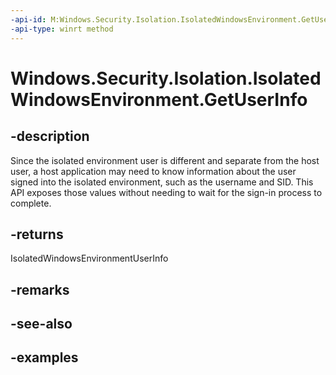 ```yaml
---
-api-id: M:Windows.Security.Isolation.IsolatedWindowsEnvironment.GetUserInfo
-api-type: winrt method
---
```


# Windows.Security.Isolation.IsolatedWindowsEnvironment.GetUserInfo

<!--
public Windows.Security.Isolation.IsolatedWindowsEnvironmentUserInfo GetUserInfo ();
-->


## -description
Since the isolated environment user is different and separate from the host user, a host application may need to know information about the user signed into the isolated environment, such as the username and SID. This API exposes those values without needing to wait for the sign-in process to complete. 

## -returns
IsolatedWindowsEnvironmentUserInfo

## -remarks

## -see-also

## -examples


